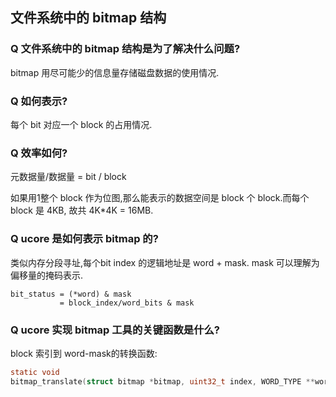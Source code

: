 ## 文件系统中的 bitmap 结构

### Q 文件系统中的 bitmap 结构是为了解决什么问题?

bitmap 用尽可能少的信息量存储磁盘数据的使用情况. 

### Q 如何表示?

每个 bit 对应一个 block 的占用情况.

### Q 效率如何?

元数据量/数据量 = bit / block

如果用1整个 block 作为位图,那么能表示的数据空间是 block 个 block.而每个 block 是 4KB, 故共 4K*4K = 16MB.


### Q ucore 是如何表示 bitmap 的?

类似内存分段寻址,每个bit index 的逻辑地址是 word + mask. mask 可以理解为偏移量的掩码表示.


```
bit_status = (*word) & mask
           = block_index/word_bits & mask
```

### Q ucore 实现 bitmap 工具的关键函数是什么?

block 索引到 word-mask的转换函数:

```C
static void
bitmap_translate(struct bitmap *bitmap, uint32_t index, WORD_TYPE **word, WORD_TYPE *mask);
```





